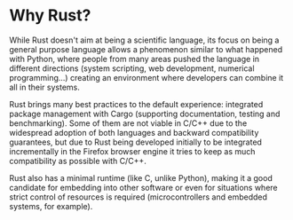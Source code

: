 # Why Rust?

While Rust doesn't aim at being a scientific language, its focus on being a general purpose language allows a phenomenon similar to what happened with Python, where people from many areas pushed the language in different directions (system scripting, web development, numerical programming...) creating an environment where developers can combine it all in their systems.

Rust brings many best practices to the default experience: integrated package management with Cargo (supporting documentation, testing and benchmarking). Some of them are not viable in C/C++ due to the widespread adoption of both languages and backward compatibility guarantees, but due to Rust being developed initially to be integrated incrementally in the Firefox browser engine it tries to keep as much compatibility as possible with C/C++.

Rust also has a minimal runtime (like C, unlike Python), making it a good candidate for embedding into other software or even for situations where strict control of resources is required (microcontrollers and embedded systems, for example).

